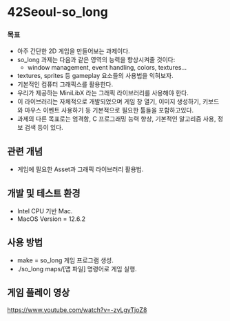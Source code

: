 # 42Seoul-so_long
### 목표
- 아주 간단한 2D 게임을 만들어보는 과제이다.
- so_long 과제는 다음과 같은 영역의 능력을 향상시켜줄 것이다:
  - window management, event handling, colors, textures...
- textures, sprites 등 gameplay 요소들의 사용법을 익혀보자.
- 기본적인 컴퓨터 그래픽스를 활용한다.
- 우리가 제공하는 MiniLibX 라는 그래픽 라이브러리를 사용해야 한다.
- 이 라이브러리는 자체적으로 개발되었으며 게임 창 열기, 이미지 생성하기, 키보드와 마우스 이벤트 사용하기 등 기본적으로 필요한 툴들을 포함하고있다.
- 과제의 다른 목표로는 엄격함, C 프로그래밍 능력 향상, 기본적인 알고리즘 사용, 정보 검색 등이 있다.

## 관련 개념
- 게임에 필요한 Asset과 그래픽 라이브러리 활용법.

## 개발 및 테스트 환경
- Intel CPU 기반 Mac.
- MacOS Version = 12.6.2

## 사용 방법
- make = so_long 게임 프로그램 생성.
- ./so_long maps/[맵 파일] 명령어로 게임 실행.

## 게임 플레이 영상
https://www.youtube.com/watch?v=-zyLgyTjoZ8
